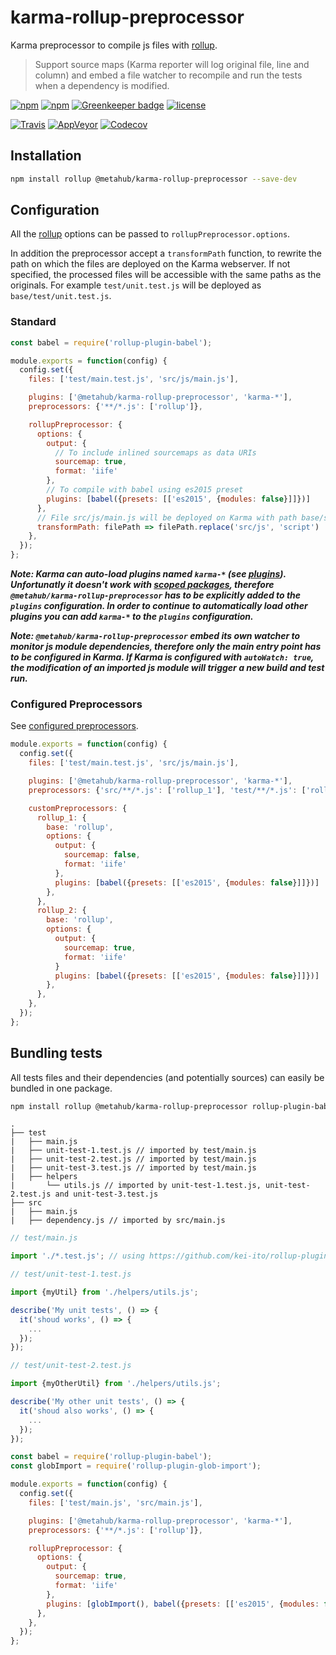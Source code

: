 # **karma-rollup-preprocessor**

Karma preprocessor to compile js files with [rollup](https://github.com/rollup/rollup).

> Support source maps (Karma reporter will log original file, line and column) and embed a file watcher to recompile and run the tests when a dependency is modified.

[![npm](https://img.shields.io/npm/v/@metahub/karma-rollup-preprocessor.svg)](https://www.npmjs.com/package/@metahub/karma-rollup-preprocessor)
[![npm](https://img.shields.io/npm/dt/@metahub/karma-rollup-preprocessor.svg)](https://www.npmjs.com/package/@metahub/karma-rollup-preprocessor)
[![Greenkeeper badge](https://badges.greenkeeper.io/vanduynslagerp/karma-rollup-preprocessor.svg)](https://greenkeeper.io/)
[![license](https://img.shields.io/github/license/vanduynslagerp/karma-rollup-preprocessor.svg)](https://github.com/vanduynslagerp/karma-rollup-preprocessor/blob/master/LICENSE)

[![Travis](https://img.shields.io/travis/vanduynslagerp/karma-rollup-preprocessor.svg)](https://travis-ci.org/vanduynslagerp/karma-rollup-preprocessor)
[![AppVeyor](https://img.shields.io/appveyor/ci/vanduynslagerp/karma-rollup-preprocessor.svg)](https://ci.appveyor.com/project/vanduynslagerp/karma-rollup-preprocessor)
[![Codecov](https://img.shields.io/codecov/c/github/vanduynslagerp/karma-rollup-preprocessor.svg)](https://codecov.io/gh/vanduynslagerp/karma-rollup-preprocessor)

## Installation

```bash
npm install rollup @metahub/karma-rollup-preprocessor --save-dev
```

## Configuration

All the [rollup](https://rollupjs.org/#big-list-of-options) options can be passed to `rollupPreprocessor.options`.

In addition the preprocessor accept a `transformPath` function, to rewrite the path on which the files are deployed on the Karma webserver. If not specified, the processed files will be accessible with the same paths as the originals. For example `test/unit.test.js` will be deployed as `base/test/unit.test.js`.

### Standard

```js
const babel = require('rollup-plugin-babel');

module.exports = function(config) {
  config.set({
    files: ['test/main.test.js', 'src/js/main.js'],

    plugins: ['@metahub/karma-rollup-preprocessor', 'karma-*'],
    preprocessors: {'**/*.js': ['rollup']},

    rollupPreprocessor: {
      options: {
        output: {
          // To include inlined sourcemaps as data URIs
          sourcemap: true,
          format: 'iife'
        },
        // To compile with babel using es2015 preset
        plugins: [babel({presets: [['es2015', {modules: false}]]})]
      },
      // File src/js/main.js will be deployed on Karma with path base/script/main.js
      transformPath: filePath => filePath.replace('src/js', 'script')
    },
  });
};
```
**_Note: Karma can auto-load plugins named `karma-*` (see [plugins](http://karma-runner.github.io/1.0/config/plugins.html)). Unfortunatly it doesn't work with [scoped packages](https://docs.npmjs.com/misc/scope), therefore `@metahub/karma-rollup-preprocessor` has to be explicitly added to the `plugins` configuration. In order to continue to automatically load other plugins you can add `karma-*` to the `plugins` configuration._**

**_Note: `@metahub/karma-rollup-preprocessor` embed its own watcher to monitor js module dependencies, therefore only the main entry point has to be configured in Karma. If Karma is configured with `autoWatch: true`, the modification of an imported js module will trigger a new build and test run._**

### Configured Preprocessors
See [configured preprocessors](http://karma-runner.github.io/1.0/config/preprocessors.html).

```js
module.exports = function(config) {
  config.set({
    files: ['test/main.test.js', 'src/js/main.js'],

    plugins: ['@metahub/karma-rollup-preprocessor', 'karma-*'],
    preprocessors: {'src/**/*.js': ['rollup_1'], 'test/**/*.js': ['rollup_2']},

    customPreprocessors: {
      rollup_1: {
        base: 'rollup',
        options: {
          output: {
            sourcemap: false,
            format: 'iife'
          },
          plugins: [babel({presets: [['es2015', {modules: false}]]})]
        },
      },
      rollup_2: {
        base: 'rollup',
        options: {
          output: {
            sourcemap: true,
            format: 'iife'
          }
          plugins: [babel({presets: [['es2015', {modules: false}]]})]
        },
      },
    },
  });
};
```

## Bundling tests

All tests files and their dependencies (and potentially sources) can easily be bundled in one package.

```bash
npm install rollup @metahub/karma-rollup-preprocessor rollup-plugin-babel babel-preset-es2015 rollup-plugin-glob-import  --save-dev
```
```
.
├── test
|   ├── main.js
|   ├── unit-test-1.test.js // imported by test/main.js
|   ├── unit-test-2.test.js // imported by test/main.js
|   ├── unit-test-3.test.js // imported by test/main.js
|   ├── helpers
|       └── utils.js // imported by unit-test-1.test.js, unit-test-2.test.js and unit-test-3.test.js
├── src
|   ├── main.js
|   ├── dependency.js // imported by src/main.js
```
```javascript
// test/main.js

import './*.test.js'; // using https://github.com/kei-ito/rollup-plugin-glob-import

```
```javascript
// test/unit-test-1.test.js

import {myUtil} from './helpers/utils.js';

describe('My unit tests', () => {
  it('shoud works', () => {
    ...
  });
});
```
```javascript
// test/unit-test-2.test.js

import {myOtherUtil} from './helpers/utils.js';

describe('My other unit tests', () => {
  it('shoud also works', () => {
    ...
  });
});
```
```js
const babel = require('rollup-plugin-babel');
const globImport = require('rollup-plugin-glob-import');

module.exports = function(config) {
  config.set({
    files: ['test/main.js', 'src/main.js'],

    plugins: ['@metahub/karma-rollup-preprocessor', 'karma-*'],
    preprocessors: {'**/*.js': ['rollup']},

    rollupPreprocessor: {
      options: {
        output: {
          sourcemap: true,
          format: 'iife'
        },
        plugins: [globImport(), babel({presets: [['es2015', {modules: false}]]})]
      },
    },
  });
};
```

